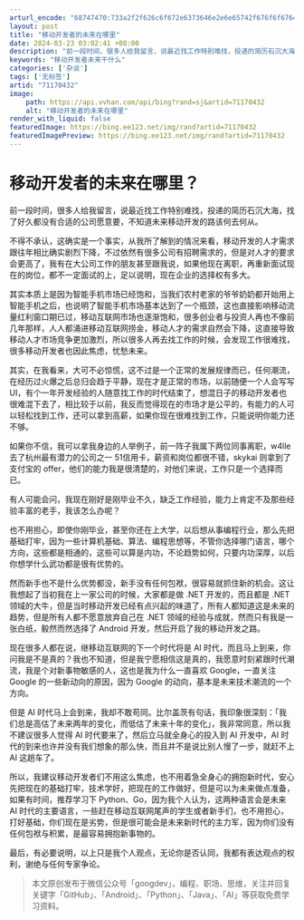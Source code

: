 ```yaml
---
arturl_encode: "68747470:733a2f2f626c6f672e6373646e2e6e65742f676f6f67646576:2f61727469636c652f64657461696c732f3731313730343332"
layout: post
title: "移动开发者的未来在哪里"
date: 2024-03-23 03:02:41 +08:00
description: "前一段时间，很多人给我留言，说最近找工作特别难找，投递的简历石沉大海，找了好久都没有合适的公司愿意要"
keywords: "移动开发者未来干什么"
categories: ['杂谈']
tags: ['无标签']
artid: "71170432"
image:
    path: https://api.vvhan.com/api/bing?rand=sj&artid=71170432
    alt: "移动开发者的未来在哪里"
render_with_liquid: false
featuredImage: https://bing.ee123.net/img/rand?artid=71170432
featuredImagePreview: https://bing.ee123.net/img/rand?artid=71170432
---
```


# 移动开发者的未来在哪里？

前一段时间，很多人给我留言，说最近找工作特别难找，投递的简历石沉大海，找了好久都没有合适的公司愿意要，不知道未来移动开发的路该何去何从。

不得不承认，这确实是一个事实，从我所了解到的情况来看，移动开发的人才需求跟往年相比确实剧烈下降，不过依然有很多公司有招聘需求的，但是对人才的要求会更高了，我有在大公司工作的朋友甚至跟我说，如果他现在离职，再重新面试现在的岗位，都不一定面试的上，足以说明，现在企业的选择权有多大。

其实本质上是因为智能手机市场已经饱和，当我们农村老家的爷爷奶奶都开始用上智能手机之后，也说明了智能手机市场基本达到了一个瓶颈，这也直接影响移动流量红利窗口期已过，移动互联网市场也逐渐饱和，很多创业者与投资人再也不像前几年那样，人人都涌进移动互联网捞金，移动人才的需求自然会下降，这直接导致移动人才市场竞争更加激烈，所以很多人再去找工作的时候，会发现工作很难找，很多移动开发者也因此焦虑，忧愁未来。

其实，在我看来，大可不必惊慌，这不过是一个正常的发展规律而已，任何潮流，在经历过火爆之后总归会趋于平静，现在才是正常的市场，以前随便一个人会写写 UI，有个一年开发经验的人随意找工作的时代结束了，想混日子的移动开发者也很难混下去了，相比较于以前，我反而觉得现在的市场才是公平的，有能力的人可以轻松找到工作，还可以拿到高薪，如果你现在很难找到工作，只能说明你能力还不够。

如果你不信，我可以拿我身边的人举例子，前一阵子我属下两位同事离职，w4lle 去了杭州最有潜力的公司之一 51信用卡，薪资和岗位都很不错，skykai 则拿到了支付宝的 offer，他们的能力我是很清楚的，对他们来说，工作只是一个选择而已。

有人可能会问，我现在刚好是刚毕业不久，缺乏工作经验，能力上肯定不及那些经验丰富的老手，我该怎么办呢？

也不用担心，即使你刚毕业，甚至你还在上大学，以后想从事编程行业，那么先把基础打牢，因为一些计算机基础、算法、编程思想等，不管你选择哪门语言，哪个方向，这些都是相通的，这些可以算是内功，不论趋势如何，只要内功深厚，以后你想学什么武功都是很有优势的。

然而新手也不是什么优势都没，新手没有任何包袱，很容易就抓住新的机会。这让我想起了当初我在上一家公司的时候，大家都是做 .NET 开发的，而且都是 .NET 领域的大牛，但是当时移动开发已经有点兴起的味道了，所有人都知道这是未来的趋势，但是所有人都不愿意放弃自己在 .NET 领域的经验与成就，然而只有我是一张白纸，毅然而然选择了 Android 开发，然后开启了我的移动开发之路。

现在很多人都在说，继移动互联网的下一个时代将是 AI 时代，而且马上到来，你问我是不是真的？我也不知道，但是我宁愿相信这是真的，我愿意时刻紧跟时代潮流，我是个对新事物敏感的人，这也是我为什么一直喜欢 Google，一直关注 Google 的一些新动向的原因，因为 Google 的动向，基本是未来技术潮流的一个方向。

但是 AI 时代马上会到来，我却不敢苟同。比尔盖茨有句话，我印象很深刻：「我们总是高估了未来两年的变化，而低估了未来十年的变化」，我非常同意，所以我不建议很多人觉得 AI 时代要来了，然后立马就全身心的投入到 AI 开发中，AI 时代的到来也许并没有我们想象的那么快，而且并不是说比别人慢了一步，就赶不上 AI 这趟车了。

所以，我建议移动开发者们不用这么焦虑，也不用着急全身心的拥抱新时代，安心先把现在的基础打牢，技术学好，把现在的工作做好，但是可以为未来做点准备，如果有时间，推荐学习下 Python、Go，因为我个人认为，这两种语言会是未来 AI 时代的主要语言，一些赶在移动互联网尾声的学生或者新手们，也不用担心，打好基础，你们现在是劣势，但是很可能会是未来新时代的主力军，因为你们没有任何包袱与积累，是最容易拥抱新事物的。

最后，有必要说明，以上只是我个人观点，无论你是否认同，我都有表达观点的权利，谢绝与任何专家争论。

> 本文原创发布于微信公众号「googdev」，编程、职场、思维，关注并回复关键字「GitHub」、「Android」、「Python」、「Java」、「AI」等获取免费学习资料。